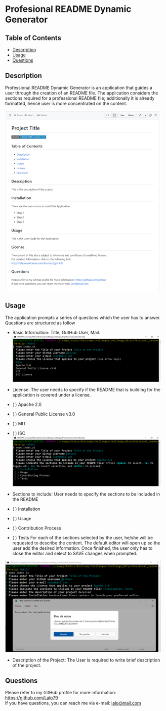 # Profesional README Dynamic Generator  


## Table of Contents
- [Description](#description)
- [Usage](#usage)  
- [Questions](#questions)  


## Description  

Professional README Dynamic Generator is an application that guides a user through the creation of an README file. The application considers the sections required for a professional README file; additionally it is already formatted, hence user is more concentrated on the content. 

![Dynamic generated README sample](./Develop/utils/images/dynamic-generated-sample.png)


## Usage  
    
  The application prompts a series of questions which the user has to answer. Questions are structured as follow
-	Basic Information: Title, GutHub User, Mail.
![Inquirer general info](./Develop/utils/images/inquirer-general-info.png)

-	License: The user needs to specify if the README that is building for the application is covered under a license. 
  - ( ) Apache 2.0
  - ( ) General Public License v3.0
  - ( ) MIT
  - ( ) ISC
![Inquirer License Selection](./Develop/utils/images/inquirer-select-license.png)

-	Sections to include: User needs to specify the sections to be included in the README
  - ( ) Installation
  - ( ) Usage
  - ( ) Contribution Process
  - ( ) Tests
For each of the sections selected by the user, he/she will be requested to describe the content. The default editor will open up so the user add the desired information. Once finished, the user only has to close the editor and select to SAVE changes when prompted.

![Inquirer Sections Content Description](./Develop/utils/images/inquirer-section-description.png)


-	Description of the Project: The User is required to write brief description of the project.


## Questions
Please refer to my GitHub profile for more information: https://github.com/Lalo79  
If you have questions, you can reach me via e-mail: lalo@mail.com   


